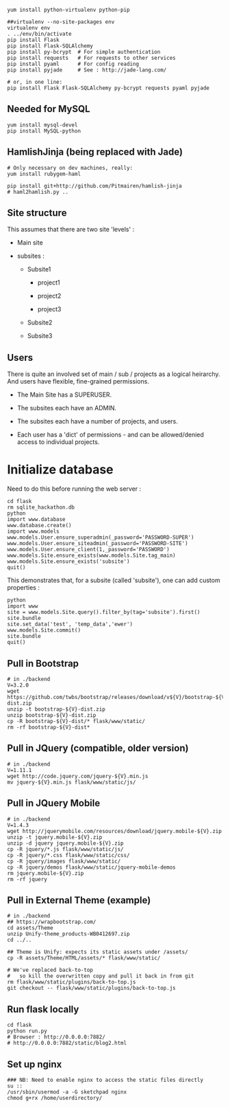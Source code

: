 
```
yum install python-virtualenv python-pip
```

```
##virtualenv --no-site-packages env
virtualenv env
. ../env/bin/activate
pip install Flask
pip install Flask-SQLAlchemy
pip install py-bcrypt  # For simple authentication
pip install requests   # For requests to other services
pip install pyaml      # For config reading
pip install pyjade     # See : http://jade-lang.com/

# or, in one line: 
pip install Flask Flask-SQLAlchemy py-bcrypt requests pyaml pyjade

```

Needed for MySQL
---------------------

```
yum install mysql-devel
pip install MySQL-python
```

HamlishJinja (being replaced with Jade)
----------------------------------------------

```
# Only necessary on dev machines, really:
yum install rubygem-haml

pip install git+http://github.com/Pitmairen/hamlish-jinja
# haml2hamlish.py ..
```

Site structure
------------------------------------------------------------
This assumes that there are two site 'levels' : 

* Main site

* subsites : 

  * Subsite1
  
    * project1
    
    * project2
    
    * project3
  
  * Subsite2
  
  * Subsite3

Users
------------------------------------------------------------

There is quite an involved set of main / sub / projects as a logical heirarchy.  And users have flexible, fine-grained permissions.


* The Main Site has a SUPERUSER.  

* The subsites each have an ADMIN.  

* The subsites each have a number of projects, and users.

* Each user has a 'dict' of permissions - and can be allowed/denied access to individual projects.




Initialize database
============================

Need to do this before running the web server :

```
cd flask
rm sqlite_hackathon.db
python 
import www.database
www.database.create()
import www.models
www.models.User.ensure_superadmin(_password='PASSWORD-SUPER')
www.models.User.ensure_siteadmin(_password='PASSWORD-SITE')
www.models.User.ensure_client(1,_password='PASSWORD')
www.models.Site.ensure_exists(www.models.Site.tag_main)
www.models.Site.ensure_exists('subsite')
quit() 
```

This demonstrates that, for a subsite (called 'subsite'), one can add custom properties :

```
python 
import www
site = www.models.Site.query().filter_by(tag='subsite').first()
site.bundle
site.set_data('test', 'temp_data','ewer')
www.models.Site.commit()
site.bundle
quit() 
```



Pull in Bootstrap
------------------

```
# in ./backend
V=3.2.0
wget https://github.com/twbs/bootstrap/releases/download/v${V}/bootstrap-${V}-dist.zip
unzip -t bootstrap-${V}-dist.zip
unzip bootstrap-${V}-dist.zip
cp -R bootstrap-${V}-dist/* flask/www/static/
rm -rf bootstrap-${V}-dist*
```

Pull in JQuery (compatible, older version)
------------------------------------------------------------------------

```
# in ./backend
V=1.11.1
wget http://code.jquery.com/jquery-${V}.min.js
mv jquery-${V}.min.js flask/www/static/js/
```

Pull in JQuery Mobile
------------------------------------

```
# in ./backend
V=1.4.3
wget http://jquerymobile.com/resources/download/jquery.mobile-${V}.zip
unzip -t jquery.mobile-${V}.zip
unzip -d jquery jquery.mobile-${V}.zip
cp -R jquery/*.js flask/www/static/js/
cp -R jquery/*.css flask/www/static/css/
cp -R jquery/images flask/www/static/
cp -R jquery/demos flask/www/static/jquery-mobile-demos
rm jquery.mobile-${V}.zip
rm -rf jquery
```



Pull in External Theme (example)
------------------------------------

```
# in ./backend
## https://wrapbootstrap.com/
cd assets/Theme
unzip Unify-theme_products-WB0412697.zip 
cd ../..

## Theme is Unify: expects its static assets under /assets/
cp -R assets/Theme/HTML/assets/* flask/www/static/

# We've replaced back-to-top
#   so kill the overwritten copy and pull it back in from git
rm flask/www/static/plugins/back-to-top.js
git checkout -- flask/www/static/plugins/back-to-top.js
```


Run flask locally
------------------------------------------

```
cd flask
python run.py
# Browser : http://0.0.0.0:7882/
# http://0.0.0.0:7882/static/blog2.html
```

Set up nginx
---------------------

```
### NB: Need to enable nginx to access the static files directly
su ::
/usr/sbin/usermod -a -G sketchpad nginx 
chmod g+rx /home/userdirectory/
```
